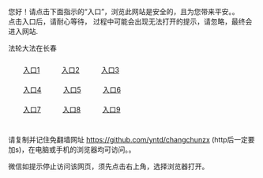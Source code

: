 您好！请点击下面指示的“入口”，浏览此网站是安全的，且为您带来平安。。 <br/>
点击入口后，请耐心等待， 过程中可能会出现无法打开的提示，请忽略，最终会进入网站. </br>

法轮大法在长春<br/>
<div style="padding:10px"><a style="margin:20px" target="_blank" href="https://dy2wgzhyxw78f.cloudfront.net/2Qpsp?sylqwrxa" id="ccLink1" rel="nofollow">入口1</a> <a target="_blank" style="margin:20px" href="https://d1fq4uz9xataz3.cloudfront.net/2Qpsp?efxukn" id="ccLink2" rel="nofollow">入口2</a> <a style="margin:20px" target="_blank" href="https://d2714pykoj1vfp.cloudfront.net/2Qpsp?qevvkhbe" id="ccLink3" rel="nofollow">入口3</a></div>

<div style="padding:10px" ><a style="margin:20px" target="_blank" href="https://dy2wgzhyxw78f.cloudfront.net/2Qpsp?sylqwrxa" id="ccLink4" rel="nofollow">入口4</a> <a style="margin:20px" href="https://d1fq4uz9xataz3.cloudfront.net/2Qpsp?efxukn" target="_blank" id="ccLink5" rel="nofollow">入口5</a> <a style="margin:20px" href="https://d2714pykoj1vfp.cloudfront.net/2Qpsp?qevvkhbe" target="_blank" id="ccLink6" rel="nofollow">入口6</a></div>

<div style="padding:10px"><a style="margin:20px" target="_blank" href="https://dy2wgzhyxw78f.cloudfront.net/2Qpsp?sylqwrxa" id="ccLink7" rel="nofollow">入口7</a> <a style="margin:20px" href="https://d1fq4uz9xataz3.cloudfront.net/2Qpsp?efxukn" target="_blank" id="ccLink8" rel="nofollow">入口8</a> <a style="margin:20px" target="_blank" href="https://d2714pykoj1vfp.cloudfront.net/2Qpsp?qevvkhbe" id="ccLink9" rel="nofollow">入口9</a></div>

<br/>



请复制并记住免翻墙网址 https://github.com/yntd/changchunzx (http后一定要加s)，在电脑或手机的浏览器均可访问。。<br/>

微信如提示停止访问该网页，须先点击右上角，选择浏览器打开。
